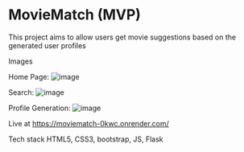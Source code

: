 # MovieMatch (MVP)
This project aims to allow users get movie suggestions based on the generated user profiles

Images

Home Page:
![image](https://github.com/Osigelialex/movie-project/assets/97721950/67ab3cb1-804b-415e-858c-207ce9dd99e2)

Search:
![image](https://github.com/Osigelialex/movie-project/assets/97721950/496713c4-51dc-49df-8098-1d03613886b5)

Profile Generation:
![image](https://github.com/Osigelialex/movie-project/assets/97721950/05c4c785-363e-4da8-ba16-895f2630d241)

Live at https://moviematch-0kwc.onrender.com/

Tech stack
HTML5, CSS3, bootstrap, JS, Flask

